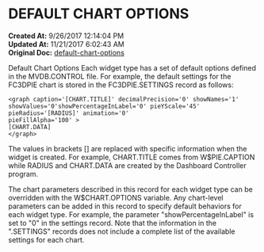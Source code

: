 # DEFAULT CHART OPTIONS

**Created At:** 9/26/2017 12:14:04 PM  
**Updated At:** 11/21/2017 6:02:43 AM  
**Original Doc:** [default-chart-options](https://docs.zumasys.com/36577-mv-dashboard/default-chart-options)  


Default Chart Options Each widget type has a set of default options defined in the MVDB.CONTROL file. For example, the default settings for the FC3DPIE chart is stored in the FC3DPIE.SETTINGS record as follows:

```
<graph caption='[CHART.TITLE]' decimalPrecision='0' showNames='1'
showValues='0'showPercentageInLabel='0' pieYScale='45' pieRadius='[RADIUS]' animation='0'
pieFillAlpha='100' >
[CHART.DATA]
</graph>
```

The values in brackets [] are replaced with specific information when the widget is created. For example, CHART.TITLE comes from W$PIE.CAPTION while RADIUS and CHART.DATA are created by the Dashboard Controller program.

The chart parameters described in this record for each widget type can be overridden with the W$CHART.OPTIONS variable. Any chart-level parameters can be added in this record to specify default behaviors for each widget type. For example, the parameter "showPercentageInLabel" is set to "0" in the settings record. Note that the information in the ".SETTINGS" records does not include a complete list of the available settings for each chart.
